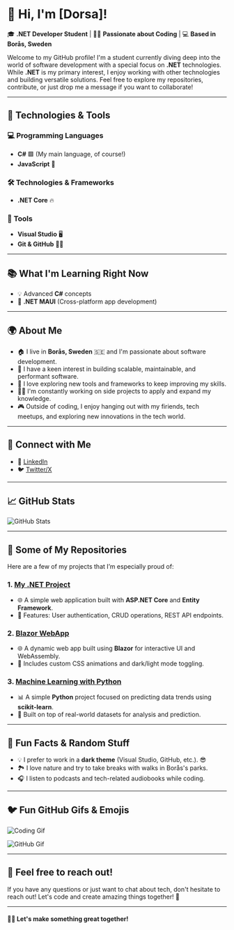# 👋 Hi, I'm [Dorsa]!

🎓 **.NET Developer Student** | 👨‍💻 **Passionate about Coding** | 💻 **Based in Borås, Sweden**

Welcome to my GitHub profile! I'm a student currently diving deep into the world of software development with a special focus on **.NET** technologies. While **.NET** is my primary interest, I enjoy working with other technologies and building versatile solutions. Feel free to explore my repositories, contribute, or just drop me a message if you want to collaborate!

---

## 🚀 Technologies & Tools

### 💻 **Programming Languages**
- **C#** 🟩 (My main language, of course!)
- **JavaScript** 💙

### 🛠️ **Technologies & Frameworks**
- **.NET Core** 🔥

### 🧰 **Tools**
- **Visual Studio** 🖥️
- **Git & GitHub** 🧑‍💻

---

## 📚 **What I'm Learning Right Now**

- 💡 Advanced **C#** concepts
- 🧠 **.NET MAUI** (Cross-platform app development)
  
---

## 🌍 **About Me**

- 🏠 I live in **Borås, Sweden** 🇸🇪 and I'm passionate about software development.
- 💼 I have a keen interest in building scalable, maintainable, and performant software.
- 🚀 I love exploring new tools and frameworks to keep improving my skills.
- 👨‍💻 I'm constantly working on side projects to apply and expand my knowledge.
- 🎮 Outside of coding, I enjoy hanging out with my firiends, tech meetups, and exploring new innovations in the tech world.

---

## 🔗 **Connect with Me**

- 💼 [LinkedIn]([https://www.linkedin.com/in/your-linkedin/](https://www.linkedin.com/in/dorsa-moradi-8704182aa/))
- 🐦 [Twitter/X]([https://twitter.com/your-twitter/](https://x.com/id0r3a))

---

## 📈 **GitHub Stats**

![GitHub Stats]([https://github-readme-stats.vercel.app/api?username=your-github-username&show_icons=true&hide_title=true&count_private=true&hide=prs&theme=dark](https://github.com/id0r3a))

---

## 🎯 **Some of My Repositories**

Here are a few of my projects that I’m especially proud of:

### 1. **[My .NET Project](https://github.com/your-username/dotnet-project)**
   - 🌐 A simple web application built with **ASP.NET Core** and **Entity Framework**.
   - 🔑 Features: User authentication, CRUD operations, REST API endpoints.

### 2. **[Blazor WebApp](https://github.com/your-username/blazor-app)**
   - 🌐 A dynamic web app built using **Blazor** for interactive UI and WebAssembly.
   - 🎨 Includes custom CSS animations and dark/light mode toggling.

### 3. **[Machine Learning with Python](https://github.com/your-username/ml-python-project)**
   - 📊 A simple **Python** project focused on predicting data trends using **scikit-learn**.
   - 🔬 Built on top of real-world datasets for analysis and prediction.

---

## 📝 **Fun Facts & Random Stuff**

- 💡 I prefer to work in a **dark theme** (Visual Studio, GitHub, etc.). 😎
- 🏞️ I love nature and try to take breaks with walks in Borås's parks.
- 🎧 I listen to podcasts and tech-related audiobooks while coding.

---

## 🐦 **Fun GitHub Gifs & Emojis**

![Coding Gif](https://media.giphy.com/media/l0HlXnSXIyMBGf66w/giphy.gif)

![GitHub Gif](https://media.giphy.com/media/62bd7AqONQuRuo3KJ6/giphy.gif)

---

## 💬 **Feel free to reach out!**

If you have any questions or just want to chat about tech, don't hesitate to reach out! Let's code and create amazing things together! 🚀

---

#### 👨‍💻 **Let's make something great** together!
